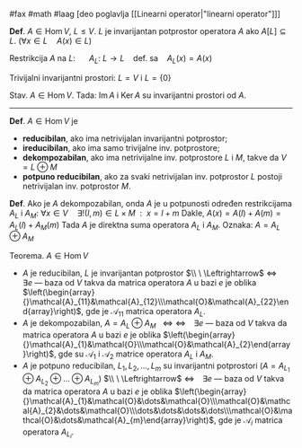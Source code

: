 #fax #math #laag [deo poglavlja [[Linearni operator|"linearni operator"]]]
$\:$

**Def**. $A\in\mathrm{Hom}\,V$, $L\leqslant V$.
$L$ je invarijantan potprostor operatora $A$ ako $A[L]\subseteq L$.
$\big(\forall x\in L\quad A(x)\in L\big)$

Restrikcija $A$ na $L$: $\quad$ $A_{L}:\ L\to L$ $\ \:$ def. sa $\ \:$ $A_{L}(x)=A(x)$

Trivijalni invarijantni prostori: $L=V$ i $L=\{0\}$

Stav. $A\in \mathrm{Hom}\,V$. Tada: $\mathrm{Im}\,A$ i $\mathrm{Ker}\,A$ su invarijantni prostori od $A$.

___
**Def**. $A\in\mathrm{Hom}\,V$ je
- **reducibilan**, ako ima netrivijalan invarijantni potprostor;
- **ireducibilan**, ako ima samo trivijalne inv. potprostore;
- **dekompozabilan**, ako ima netrivijalne inv. potprostore $L$ i $M$, takve da $V=L\oplus M$ 
- **potpuno reducibilan**, ako za svaki netrivijalan inv. potprostor $L$ postoji netrivijalan inv. potprostor $M$.

**Def**. Ako je $A$ dekompozabilan, onda $A$ je u potpunosti određen 
restrikcijama $A_{L}$ i $A_{M}$: 
$\forall x\in V\quad\exists!(l,\, m)\in L\times M\ \ :\ \ x=l+m$
Dakle, $A(x)=A(l)+A(m)=A_{L}(l)+A_{M}(m)$
Tada $A$ je direktna suma operatora $A_{L}$ i $A_{M}$.
Oznaka: $A=A_{L}\oplus A_{M}$

Teorema. $A\in\mathrm{Hom}\,V$
- $A$ je reducibilan, $L$ je invarijantan potprostor $\\ \ \Leftrightarrow$
$\Leftrightarrow\ \ \,$ $\exists e$ — baza od $V$ takva da matrica operatora $A$ u bazi $e$ je oblika $\left(\begin{array}{}\mathcal{A}_{11}&\mathcal{A}_{12}\\\mathcal{O}&\mathcal{A}_{22}\end{array}\right)$, gde je $\mathcal{A}_{11}$ matrica operatora $A_{L}$.
$\:$
- $A$ je dekompozabilan, $A=A_{L}\oplus A_{M}$ $\ \ \Leftrightarrow$
  $\Leftrightarrow\ \ \,$ $\exists e$ — baza od $V$ takva da matrica operatora $A$ u bazi $e$ je oblika $\left(\begin{array}{}\mathcal{A}_{1}&\mathcal{O}\\\mathcal{O}&\mathcal{A}_{2}\end{array}\right)$, gde su $\mathcal{A}_{1}$ i $\mathcal{A_{2}}$ matrice operatora $A_{L}$ i $A_{M}$.
  $\:$
- $A$ je potpuno reducibilan, $L_{1},\,L_{2},\,\dots,\,L_{m}$ su invarijantni potprostori $\big(A=A_{L_{1}}\oplus A_{L_{2}}\oplus\dots\oplus A_{L_{m}}\big)$ $\\ \ \Leftrightarrow$
  $\Leftrightarrow\ \ \,$ $\exists e$ — baza od $V$ takva da matrica operatora $A$ u bazi $e$ je oblika $\left(\begin{array}{}\mathcal{A}_{1}&\mathcal{O}&\dots&\mathcal{O}\\\mathcal{O}&\mathcal{A}_{2}&\dots&\mathcal{O}\\\dots&\dots&\dots&\dots\\\mathcal{O}&\mathcal{O}&\dots&\mathcal{A}_{m}\end{array}\right)$, gde je $\mathcal{A}_{i}$ matrica operatora $A_{L_{i}}$.